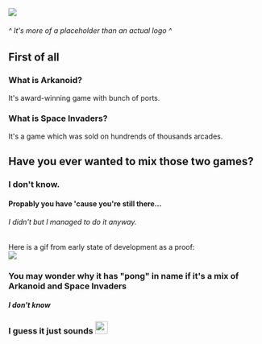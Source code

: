 ![](http://joni99.cba.pl/logooftheyear.png)  
###### ^ It's more of a placeholder than an actual logo ^ ######
  
  
## First of all  ##
### What is Arkanoid? ### 
It's award-winning game with bunch of ports.   
### What is Space Invaders?  ###
It's a game which was sold on hundrends of thousands arcades.  
   
   
## Have you ever wanted to mix those two games?  ##
### I don't know.  ###
#### Propably you have 'cause you're still there...  ####
###### I didn't but I managed to do it anyway.  ######
   
   
Here is a gif from early state of development as a proof:  
![](http://joni99.cba.pl/pong-invaders.gif)  
   
   
### You may wonder why it has "pong" in name if it's a mix of Arkanoid and Space Invaders  ###
##### I don't know #####  
### I guess it just sounds <img src="https://media.giphy.com/media/R9BDzrrDVQCFG/giphy.gif" height="25" /> ###
